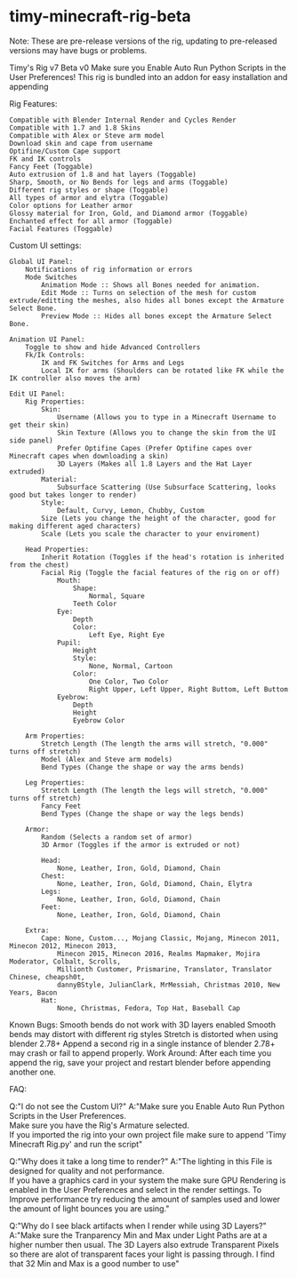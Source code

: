# timy-minecraft-rig-beta
Note: These are pre-release versions of the rig, updating to pre-released versions may have bugs or problems.

Timy's Rig v7 Beta v0
Make sure you Enable Auto Run Python Scripts in the User Preferences!
This rig is bundled into an addon for easy installation and appending

Rig Features:
	
    Compatible with Blender Internal Render and Cycles Render   
    Compatible with 1.7 and 1.8 Skins
    Compatible with Alex or Steve arm model
    Download skin and cape from username
    Optifine/Custom Cape support
    FK and IK controls
    Fancy Feet (Toggable)
    Auto extrusion of 1.8 and hat layers (Toggable)
    Sharp, Smooth, or No Bends for legs and arms (Toggable)
    Different rig styles or shape (Toggable)
    All types of armor and elytra (Toggable)
    Color options for Leather armor
    Glossy material for Iron, Gold, and Diamond armor (Toggable)
    Enchanted effect for all armor (Toggable)
    Facial Features (Toggable)
    
Custom UI settings:
	
    Global UI Panel:
        Notifications of rig information or errors
        Mode Switches
            Animation Mode :: Shows all Bones needed for animation.
            Edit Mode :: Turns on selection of the mesh for custom extrude/editting the meshes, also hides all bones except the Armature Select Bone.
            Preview Mode :: Hides all bones except the Armature Select Bone.    
         
    Animation UI Panel:
        Toggle to show and hide Advanced Controllers
        Fk/Ik Controls:
            IK and FK Switches for Arms and Legs
            Local IK for arms (Shoulders can be rotated like FK while the IK controller also moves the arm)
        
    Edit UI Panel:
        Rig Properties:
            Skin:
                Username (Allows you to type in a Minecraft Username to get their skin)
                Skin Texture (Allows you to change the skin from the UI side panel)  
                Prefer Optifine Capes (Prefer Optifine capes over Minecraft capes when downloading a skin)
                3D Layers (Makes all 1.8 Layers and the Hat Layer extruded)
            Material:
                Subsurface Scattering (Use Subsurface Scattering, looks good but takes longer to render)
            Style:
                Default, Curvy, Lemon, Chubby, Custom
            Size (Lets you change the height of the character, good for making different aged characters)
            Scale (Lets you scale the character to your enviroment)
            
        Head Properties:
            Inherit Rotation (Toggles if the head's rotation is inherited from the chest)
            Facial Rig (Toggle the facial features of the rig on or off)
                Mouth:
                    Shape:
                        Normal, Square
                    Teeth Color
                Eye:
                    Depth
                    Color:
                        Left Eye, Right Eye
                Pupil:
                    Height
                    Style:
                        None, Normal, Cartoon
                    Color:
                        One Color, Two Color
                        Right Upper, Left Upper, Right Buttom, Left Buttom
                Eyebrow:
                    Depth
                    Height
                    Eyebrow Color
            
        Arm Properties:
            Stretch Length (The length the arms will stretch, "0.000" turns off stretch)
            Model (Alex and Steve arm models)
            Bend Types (Change the shape or way the arms bends)
            
        Leg Properties:
            Stretch Length (The length the legs will stretch, "0.000" turns off stretch)
            Fancy Feet
            Bend Types (Change the shape or way the legs bends)
            
        Armor:
            Random (Selects a random set of armor)
            3D Armor (Toggles if the armor is extruded or not)
            
            Head:
                None, Leather, Iron, Gold, Diamond, Chain
            Chest:
                None, Leather, Iron, Gold, Diamond, Chain, Elytra
            Legs:
                None, Leather, Iron, Gold, Diamond, Chain
            Feet:
                None, Leather, Iron, Gold, Diamond, Chain
                
        Extra:
            Cape: None, Custom..., Mojang Classic, Mojang, Minecon 2011, Minecon 2012, Minecon 2013, 
                Minecon 2015, Minecon 2016, Realms Mapmaker, Mojira Moderator, Colbalt, Scrolls, 
                Millionth Customer, Prismarine, Translator, Translator Chinese, cheapsh0t, 
                dannyBStyle, JulianClark, MrMessiah, Christmas 2010, New Years, Bacon
            Hat:
                None, Christmas, Fedora, Top Hat, Baseball Cap
            
Known Bugs:
    Smooth bends do not work with 3D layers enabled
    Smooth bends may distort with different rig styles
    Stretch is distorted when using blender 2.78+
    Append a second rig in a single instance of blender 2.78+ may crash or fail to append properly.
        Work Around: After each time you append the rig, save your project and restart blender before appending another one.
    
FAQ:
    
Q:"I do not see the Custom UI?"
A:"Make sure you Enable Auto Run Python Scripts in the User Preferences.  
    Make sure you have the Rig's Armature selected.  
    If you imported the rig into your own project file make sure 
    to append 'Timy Minecraft Rig.py' and run the script"
       
Q:"Why does it take a long time to render?"
A:"The lighting in this File is designed for quality and not performance.  
    If you have a graphics card in your system the make sure 
    GPU Rendering is enabled in the User Preferences and select in the
    render settings.  To Improve performance try reducing the amount of 
    samples used and lower the amount of light bounces you are using."
      
Q:"Why do I see black artifacts when I render while using 3D Layers?"
A:"Make sure the Tranparency Min and Max under Light Paths are at a higher 
    number then usual.  The 3D Layers also extrude Transparent Pixels so there 
    are alot of transparent faces your light is passing through.
    I find that 32 Min and Max is a good number to use"